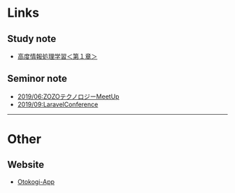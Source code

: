 # Links
## Study note 
* [高度情報処理学習＜第１章＞](./2020-01-10_19-51_高度DBS学習_1章.md)

## Seminor note
* [2019/06:ZOZOテクノロジーMeetUp](2019-06-19_19-44_ZOZOテクノロジー.md)
* [2019/09:LaravelConference](2019-05-22_20-10_LaravelConference.md)

---
# Other
## Website
* [Otokogi-App](https://otokogi-ef428.web.app/#/)
